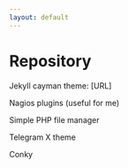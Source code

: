 ```yaml
---
layout: default
---
```


# Repository
Jekyll cayman theme: [URL]

Nagios plugins (useful for me)

Simple PHP file manager

Telegram X theme

Conky 
